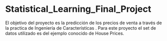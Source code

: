 # Statistical_Learning_Final_Project
El objetivo del proyecto es la predicción de los precios de venta a través de la practica de Ingeniería de Características . Para este proyecto el set de datos utilizado es del ejemplo conocido de House Prices. 
